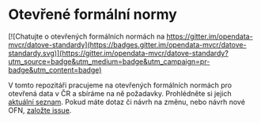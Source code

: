 # Otevřené formální normy

[![Chatujte o otevřených formálních normách na https://gitter.im/opendata-mvcr/datove-standardy](https://badges.gitter.im/opendata-mvcr/datove-standardy.svg)](https://gitter.im/opendata-mvcr/datove-standardy?utm_source=badge&utm_medium=badge&utm_campaign=pr-badge&utm_content=badge)

V tomto repozitáři pracujeme na otevřených formálních normách pro otevřená data v ČR a sbíráme na ně požadavky.
Prohlédněte si jejich [aktuální seznam](https://opendata.gov.cz/otevřené-formální-normy:start).
Pokud máte dotaz či návrh na změnu, nebo návrh nové OFN, [založte issue](https://github.com/opendata-mvcr/otevrene-formalni-normy/issues/new).
